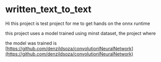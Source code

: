 # written_text_to_text
Hi this project is  test project for me to get hands on the onnx runtime

this project uses a model trained using minst dataset, the project where 

the model was trained is [https://github.com/denzildsoza/convolutionlNeuralNetwork](https://github.com/denzildsoza/convolutionlNeuralNetwork)

